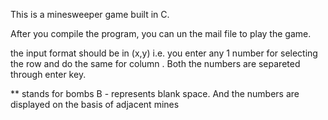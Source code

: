 This is a minesweeper game built in C.

After you compile the program, you can un the mail file to play the game.

the input format should be in (x,y) i.e. you enter any 1 number for selecting the row and do the same for column . Both the numbers are separeted through enter key.

** stands for bombs
B - represents blank space.
And the numbers are displayed on the basis of adjacent mines 